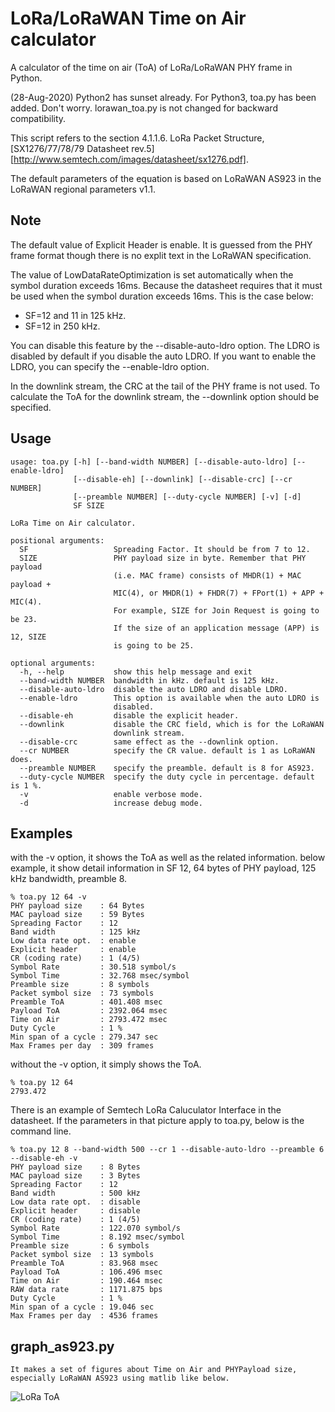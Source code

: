 LoRa/LoRaWAN Time on Air calculator
===================================

A calculator of the time on air (ToA) of LoRa/LoRaWAN PHY frame in Python.

(28-Aug-2020) Python2 has sunset already.  For Python3, toa.py has been added.  Don't worry.  lorawan_toa.py is not changed for backward compatibility.

This script refers to the section 4.1.1.6. LoRa Packet Structure,
[SX1276/77/78/79 Datasheet rev.5][http://www.semtech.com/images/datasheet/sx1276.pdf].

The default parameters of the equation is based on LoRaWAN AS923
in the LoRaWAN regional parameters v1.1.

## Note

The default value of Explicit Header is enable.
It is guessed from the PHY frame format
though there is no explit text in the LoRaWAN specification.

The value of LowDataRateOptimization is set automatically
when the symbol duration exceeds 16ms.
Because the datasheet requires that it must be used
when the symbol duration exceeds 16ms.
This is the case below:

- SF=12 and 11 in 125 kHz.
- SF=12 in 250 kHz.

You can disable this feature by the --disable-auto-ldro option.
The LDRO is disabled by default if you disable the auto LDRO.
If you want to enable the LDRO, you can specify the --enable-ldro option.

In the downlink stream, the CRC at the tail of the PHY frame is not used.
To calculate the ToA for the downlink stream,
the --downlink option should be specified.

## Usage

```
usage: toa.py [-h] [--band-width NUMBER] [--disable-auto-ldro] [--enable-ldro]
              [--disable-eh] [--downlink] [--disable-crc] [--cr NUMBER]
              [--preamble NUMBER] [--duty-cycle NUMBER] [-v] [-d]
              SF SIZE

LoRa Time on Air calculator.

positional arguments:
  SF                   Spreading Factor. It should be from 7 to 12.
  SIZE                 PHY payload size in byte. Remember that PHY payload
                       (i.e. MAC frame) consists of MHDR(1) + MAC payload +
                       MIC(4), or MHDR(1) + FHDR(7) + FPort(1) + APP + MIC(4).
                       For example, SIZE for Join Request is going to be 23.
                       If the size of an application message (APP) is 12, SIZE
                       is going to be 25.

optional arguments:
  -h, --help           show this help message and exit
  --band-width NUMBER  bandwidth in kHz. default is 125 kHz.
  --disable-auto-ldro  disable the auto LDRO and disable LDRO.
  --enable-ldro        This option is available when the auto LDRO is
                       disabled.
  --disable-eh         disable the explicit header.
  --downlink           disable the CRC field, which is for the LoRaWAN
                       downlink stream.
  --disable-crc        same effect as the --downlink option.
  --cr NUMBER          specify the CR value. default is 1 as LoRaWAN does.
  --preamble NUMBER    specify the preamble. default is 8 for AS923.
  --duty-cycle NUMBER  specify the duty cycle in percentage. default is 1 %.
  -v                   enable verbose mode.
  -d                   increase debug mode.
```

## Examples

with the -v option, it shows the ToA as well as the related information.
below example, it show detail information in SF 12, 64 bytes of PHY payload,
125 kHz bandwidth, preamble 8.

```
% toa.py 12 64 -v
PHY payload size    : 64 Bytes
MAC payload size    : 59 Bytes
Spreading Factor    : 12
Band width          : 125 kHz
Low data rate opt.  : enable
Explicit header     : enable
CR (coding rate)    : 1 (4/5)
Symbol Rate         : 30.518 symbol/s
Symbol Time         : 32.768 msec/symbol
Preamble size       : 8 symbols
Packet symbol size  : 73 symbols
Preamble ToA        : 401.408 msec
Payload ToA         : 2392.064 msec
Time on Air         : 2793.472 msec
Duty Cycle          : 1 %
Min span of a cycle : 279.347 sec
Max Frames per day  : 309 frames
```

without the -v option, it simply shows the ToA.

```
% toa.py 12 64
2793.472
```

There is an example of Semtech LoRa Caluculator Interface in the datasheet.
If the parameters in that picture apply to toa.py, below is the command line.

```
% toa.py 12 8 --band-width 500 --cr 1 --disable-auto-ldro --preamble 6 --disable-eh -v
PHY payload size    : 8 Bytes
MAC payload size    : 3 Bytes
Spreading Factor    : 12
Band width          : 500 kHz
Low data rate opt.  : disable
Explicit header     : disable
CR (coding rate)    : 1 (4/5)
Symbol Rate         : 122.070 symbol/s
Symbol Time         : 8.192 msec/symbol
Preamble size       : 6 symbols
Packet symbol size  : 13 symbols
Preamble ToA        : 83.968 msec
Payload ToA         : 106.496 msec
Time on Air         : 190.464 msec
RAW data rate       : 1171.875 bps
Duty Cycle          : 1 %
Min span of a cycle : 19.046 sec
Max Frames per day  : 4536 frames
```


## graph_as923.py

    It makes a set of figures about Time on Air and PHYPayload size,
    especially LoRaWAN AS923 using matlib like below.

![LoRa ToA](image/as923-toa.png)

